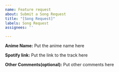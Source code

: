 ```yaml
---
name: Feature request
about: Submit a Song Request
title: "[Song Request]"
labels: Song Request
assignees: ''

---
```


**Anime Name:**
Put the anime name here

**Spotify link:**
Put the link to the track here

**Other Comments(optional):**
Put other comments here
